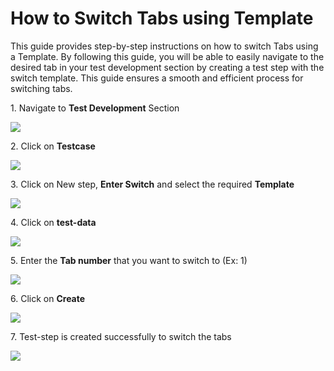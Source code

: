 # How to Switch Tabs using Template

This guide provides step-by-step instructions on how to switch Tabs using a Template. By following this guide, you will be able to easily navigate to the desired tab in your test development section by creating a test step with the switch template. This guide ensures a smooth and efficient process for switching tabs.

1\. Navigate to **Test Development** Section

![](https://ajeuwbhvhr.cloudimg.io/colony-recorder.s3.amazonaws.com/files/2024-03-07/803fcf0b-75e9-4c7b-bf65-1cd0fe59f2e1/user_cropped_screenshot.jpeg?tl_px=0,0&br_px=1376,769&force_format=png&width=1120.0&wat=1&wat_opacity=0.7&wat_gravity=northwest&wat_url=https://colony-recorder.s3.us-west-1.amazonaws.com/images/watermarks/FB923C_standard.png&wat_pad=-5,174)


2\. Click on **Testcase**

![](https://ajeuwbhvhr.cloudimg.io/colony-recorder.s3.amazonaws.com/files/2024-03-06/8ac1e185-c78c-4318-8b8e-68710818632e/ascreenshot.jpeg?tl_px=0,0&br_px=1376,769&force_format=png&width=1120.0&wat=1&wat_opacity=0.7&wat_gravity=northwest&wat_url=https://colony-recorder.s3.us-west-1.amazonaws.com/images/watermarks/FB923C_standard.png&wat_pad=493,237)


3\. Click on New step, **Enter Switch** and select the required **Template**

![](https://ajeuwbhvhr.cloudimg.io/colony-recorder.s3.amazonaws.com/files/2024-03-06/fd9e4643-d6d9-43bd-a815-828f8414a134/ascreenshot.jpeg?tl_px=0,142&br_px=1376,912&force_format=png&width=1120.0&wat=1&wat_opacity=0.7&wat_gravity=northwest&wat_url=https://colony-recorder.s3.us-west-1.amazonaws.com/images/watermarks/FB923C_standard.png&wat_pad=309,377)


4\. Click on **test-data**

![](https://ajeuwbhvhr.cloudimg.io/colony-recorder.s3.amazonaws.com/files/2024-03-06/5a6837da-b0b1-4b52-bb42-29f443aa90a8/ascreenshot.jpeg?tl_px=0,40&br_px=1376,809&force_format=png&width=1120.0&wat=1&wat_opacity=0.7&wat_gravity=northwest&wat_url=https://colony-recorder.s3.us-west-1.amazonaws.com/images/watermarks/FB923C_standard.png&wat_pad=224,277)


5\. Enter the **Tab number** that you want to switch to (Ex: 1)

![](https://ajeuwbhvhr.cloudimg.io/colony-recorder.s3.amazonaws.com/files/2024-03-07/43050fc7-534c-4972-8075-5b41991f268a/user_cropped_screenshot.jpeg?tl_px=0,0&br_px=1719,912&force_format=png&width=1120.0&wat=1&wat_opacity=0.7&wat_gravity=northwest&wat_url=https://colony-recorder.s3.us-west-1.amazonaws.com/images/watermarks/FB923C_standard.png&wat_pad=145,243)


6\. Click on **Create**

![](https://ajeuwbhvhr.cloudimg.io/colony-recorder.s3.amazonaws.com/files/2024-03-07/bec16b3c-849b-4540-b0f7-7c6533143c36/File.jpeg?tl_px=200,0&br_px=1920,912&force_format=png&width=1120.0&wat=1&wat_opacity=0.7&wat_gravity=northwest&wat_url=https://colony-recorder.s3.us-west-1.amazonaws.com/images/watermarks/FB923C_standard.png&wat_pad=979,294)


7\. Test-step is created successfully to switch the tabs

![](https://ajeuwbhvhr.cloudimg.io/colony-recorder.s3.amazonaws.com/files/2024-03-07/038f8bdd-610a-4eb8-b7ba-20fe2ad68dec/user_cropped_screenshot.jpeg?tl_px=0,129&br_px=1075,730&force_format=png&wat_scale=95&wat=1&wat_opacity=0.7&wat_gravity=northwest&wat_url=https://colony-recorder.s3.us-west-1.amazonaws.com/images/watermarks/FB923C_standard.png&wat_pad=263,265)



